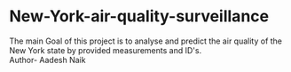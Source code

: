 # New-York-air-quality-surveillance
The main Goal of this project is to analyse and predict the air quality of the New York state by provided measurements and ID's.
<br>
Author- Aadesh Naik
